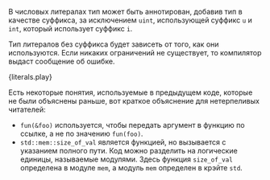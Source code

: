 В числовых литералах тип может быть аннотирован, добавив тип в качестве суффикса, за исключением `uint`, использующей суффикс `u` и `int`, который использует суффикс `i`.

Тип литералов без суффикса будет зависеть от того, как они используются. Если никаких ограничений не существует, то компилятор выдаст сообщение об ошибке.


{literals.play}

Есть некоторые понятия, используемые в предыдущем коде, которые не были объяснены раньше, вот краткое объяснение для нетерпеливых читателей:
* `fun(&foo)` используется, чтобы передать аргумент в функцию по ссылке, а не по значению `fun(foo)`.
* `std::mem::size_of_val` является функцией, но вызывается с указанием полного пути. Код можно разделить на логические единицы, называемые модулями. Здесь функция `size_of_val` определена в модуле `mem`, а модуль `mem` определен в крэйте `std`.
